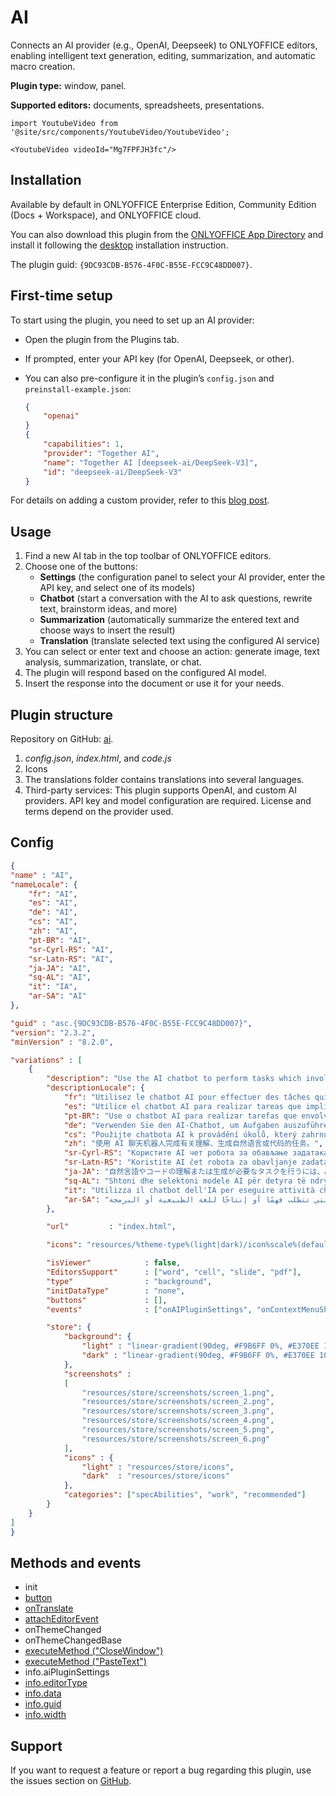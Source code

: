# AI

Connects an AI provider (e.g., OpenAI, Deepseek) to ONLYOFFICE editors, enabling intelligent text generation, editing, summarization, and automatic macro creation.

**Plugin type:** window, panel.  

**Supported editors:** documents, spreadsheets, presentations.

```mdx-code-block
import YoutubeVideo from '@site/src/components/YoutubeVideo/YoutubeVideo';

<YoutubeVideo videoId="Mg7FPFJH3fc"/>
```

## Installation

Available by default in ONLYOFFICE Enterprise Edition, Community Edition (Docs + Workspace), and ONLYOFFICE cloud.

You can also download this plugin from the [ONLYOFFICE App Directory](https://www.onlyoffice.com/en/app-directory/ai) and install it following the [desktop](/docs/plugin-and-macros/tutorials/installing/onlyoffice-desktop-editors.md) installation instruction.

The plugin guid: `{9DC93CDB-B576-4F0C-B55E-FCC9C48DD007}`.

## First-time setup

To start using the plugin, you need to set up an AI provider:

- Open the plugin from the Plugins tab.
- If prompted, enter your API key (for OpenAI, Deepseek, or other).
- You can also pre-configure it in the plugin’s `config.json` and `preinstall-example.json`:

    ``` json
    {
        "openai"
    }
    {
        "capabilities": 1,
        "provider": "Together AI",
        "name": "Together AI [deepseek-ai/DeepSeek-V3]",
        "id": "deepseek-ai/DeepSeek-V3"
    }
    ```
For details on adding a custom provider, refer to this [blog post](https://www.onlyoffice.com/blog/2025/03/how-to-add-a-custom-provider-to-the-onlyoffice-ai-plugin).

## Usage

1. Find a new AI tab in the top toolbar of ONLYOFFICE editors.
2. Choose one of the buttons:
   - **Settings** (the configuration panel to select your AI provider, enter the API key, and select one of its models)
   - **Chatbot** (start a conversation with the AI to ask questions, rewrite text, brainstorm ideas, and more)
   - **Summarization** (automatically summarize the entered text and choose ways to insert the result)
   - **Translation** (translate selected text using the configured AI service)
3. You can select or enter text and choose an action: generate image, text analysis, summarization, translate, or chat.
4. The plugin will respond based on the configured AI model.
5. Insert the response into the document or use it for your needs.
   
## Plugin structure

Repository on GitHub: [ai](https://github.com/ONLYOFFICE/onlyoffice.github.io/tree/master/sdkjs-plugins/content/ai).

1. *config.json*, *index.html*, and *code.js*
2. Icons
3. The translations folder contains translations into several languages.
4. Third-party services:
   This plugin supports OpenAI, and custom AI providers. API key and model configuration are required. License and terms depend on the provider used.

## Config

``` json
{
"name" : "AI",
"nameLocale": {
    "fr": "AI",
    "es": "AI",
    "de": "AI",
    "cs": "AI",
    "zh": "AI",
    "pt-BR": "AI",
    "sr-Cyrl-RS": "AI",
    "sr-Latn-RS": "AI",
    "ja-JA": "AI",
    "sq-AL": "AI",
    "it": "IA",
    "ar-SA": "AI"
},

"guid" : "asc.{9DC93CDB-B576-4F0C-B55E-FCC9C48DD007}",
"version": "2.3.2",
"minVersion" : "8.2.0",

"variations" : [
    {
        "description": "Use the AI chatbot to perform tasks which involve understanding or generating natural language or code.",
        "descriptionLocale": {
            "fr": "Utilisez le chatbot AI pour effectuer des tâches qui impliquent la compréhension ou la génération de langage naturel ou de code.",
            "es": "Utilice el chatbot AI para realizar tareas que impliquen la comprensión o generación de lenguaje natural o de código.",
            "pt-BR": "Use o chatbot AI para realizar tarefas que envolvam compreensão ou geração de linguagem ou código natural.",
            "de": "Verwenden Sie den AI-Chatbot, um Aufgaben auszuführen, die das Verstehen oder Generieren von natürlicher Sprache oder Code beinhalten.",
            "cs": "Použijte chatbota AI k provádění úkolů, který zahrnuje porozumění nebo generování přirozeného jazyka nebo kódu.",
            "zh": "使用 AI 聊天机器人完成有关理解、生成自然语言或代码的任务。",
            "sr-Cyrl-RS": "Користите AI чет робота за обављање задатака који укључују разумевање или генерисање природног језика или кода.",
            "sr-Latn-RS": "Koristite AI čet robota za obavljanje zadataka koji uključuju razumevanje ili generisanje prirodnog jezika ili koda.",
            "ja-JA": "自然言語やコードの理解または生成が必要なタスクを行うには、AIチャットボットを使用できます。",
            "sq-AL": "Shtoni dhe selektoni modele AI për detyra të ndryshme.",
            "it": "Utilizza il chatbot dell'IA per eseguire attività che implicano la comprensione o la generazione di codice o linguaggio naturale.",
            "ar-SA": "استخدموا روبوت المحادثة الذكي لتنفيذ المهام التي تتطلب فهمًا أو إنتاجًا للغة الطبيعية أو البرمجة."
        },

        "url"         : "index.html",

        "icons": "resources/%theme-type%(light|dark)/icon%scale%(default).%extension%(png)",			

        "isViewer"            : false,
        "EditorsSupport"      : ["word", "cell", "slide", "pdf"],
        "type"                : "background",
        "initDataType"        : "none",
        "buttons"             : [],
        "events"			  : ["onAIPluginSettings", "onContextMenuShow", "onContextMenuClick", "onToolbarMenuClick"],

        "store": {
            "background": {
                "light" : "linear-gradient(90deg, #F9B6FF 0%, #E370EE 102.01%)",
                "dark" : "linear-gradient(90deg, #F9B6FF 0%, #E370EE 102.01%)"
            },
            "screenshots" :
            [
                "resources/store/screenshots/screen_1.png",
                "resources/store/screenshots/screen_2.png",
                "resources/store/screenshots/screen_3.png",
                "resources/store/screenshots/screen_4.png",
                "resources/store/screenshots/screen_5.png",
                "resources/store/screenshots/screen_6.png"
            ],
            "icons" : {
                "light" : "resources/store/icons",
                "dark"  : "resources/store/icons"
            },
            "categories": ["specAbilities", "work", "recommended"]
        }
    }
]
}
```

## Methods and events

- init
- [button](/site/docs/plugin-and-macros/customization/buttons.md)
- [onTranslate](/site/docs/plugin-and-macros/structure/localization.md#applying-translations-to-plugin)
- [attachEditorEvent](/site/docs/plugin-and-macros/interacting-with-editors/overview/how-to-attach-events.md#option-1-using-the-attacheditorevent-method)
- onThemeChanged
- onThemeChangedBase
- [executeMethod ("CloseWindow")](/site/docs/plugin-and-macros/customization/windows-and-panels.md#closing-a-window)
- [executeMethod ("PasteText")](/site/docs/plugin-and-macros/interacting-with-editors/text-document-api/Methods/PasteText.md)
- info.aiPluginSettings
- [info.editorType](/site/docs/plugin-and-macros/interacting-with-editors/overview/how-to-call-commands.md#editorType)
- [info.data](/site/docs/plugin-and-macros/interacting-with-editors/overview/how-to-call-commands.md#data)
- [info.guid](/site/docs/plugin-and-macros/interacting-with-editors/overview/how-to-call-commands.md#guid)
- [info.width](/site/docs/plugin-and-macros/interacting-with-editors/overview/how-to-call-commands.md#width)

## Support

If you want to request a feature or report a bug regarding this plugin, use the issues section on [GitHub](https://github.com/ONLYOFFICE/onlyoffice.github.io/issues).
